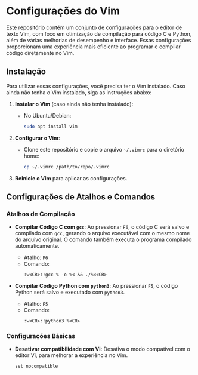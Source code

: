 # Configurações do Vim

Este repositório contém um conjunto de configurações para o editor de texto Vim, com foco em otimização de compilação para código C e Python, além de várias melhorias de desempenho e interface. Essas configurações proporcionam uma experiência mais eficiente ao programar e compilar código diretamente no Vim.

## Instalação

Para utilizar essas configurações, você precisa ter o Vim instalado. Caso ainda não tenha o Vim instalado, siga as instruções abaixo:

1. **Instalar o Vim** (caso ainda não tenha instalado):
   - No Ubuntu/Debian:
     ```bash
     sudo apt install vim
     ```

2. **Configurar o Vim**:
   - Clone este repositório e copie o arquivo `~/.vimrc` para o diretório home:
     ```bash
     cp ~/.vimrc /path/to/repo/.vimrc
     ```

3. **Reinicie o Vim** para aplicar as configurações.

## Configurações de Atalhos e Comandos

### Atalhos de Compilação

- **Compilar Código C com `gcc`**: Ao pressionar `F6`, o código C será salvo e compilado com `gcc`, gerando o arquivo executável com o mesmo nome do arquivo original. O comando também executa o programa compilado automaticamente.
  - Atalho: `F6`
  - Comando:
    ```vim
    :w<CR>:!gcc % -o %< && ./%<<CR>
    ```

- **Compilar Código Python com `python3`**: Ao pressionar `F5`, o código Python será salvo e executado com `python3`.
  - Atalho: `F5`
  - Comando:
    ```vim
    :w<CR>:!python3 %<CR>
    ```

### Configurações Básicas

- **Desativar compatibilidade com Vi**: Desativa o modo compatível com o editor Vi, para melhorar a experiência no Vim.
  ```vim
  set nocompatible
  ```
